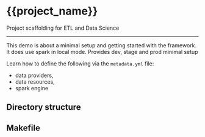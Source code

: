 # {{project_name}}
Project scaffolding for ETL and Data Science

____

This demo is about a minimal setup and getting started with the framework. 
It does use spark in local mode. Provides dev, stage and prod minimal setup

Learn how to define the following via the `metadata.yml` file:
 - data providers,
 - data resources,
 - spark engine


## Directory structure

## Makefile
